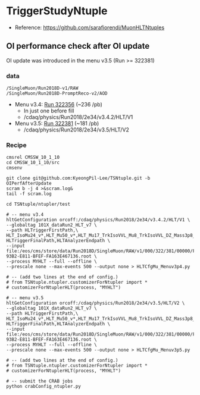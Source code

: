 # TriggerStudyNtuple
   * Reference: https://github.com/sarafiorendi/MuonHLTNtuples



## OI performance check after OI update

OI update was introduced in the menu v3.5 (Run >= 322381)



### data

```
/SingleMuon/Run2018D-v1/RAW
/SingleMuon/Run2018D-PromptReco-v2/AOD
```



* Menu v3.4: [Run 322356](https://cmswbm.cern.ch/cmsdb/servlet/RunSummary?RUN=322356) (~236 /pb)
  * In just one before fill
  * /cdaq/physics/Run2018/2e34/v3.4.2/HLT/V1
* Menu v3.5: [Run 322381](https://cmswbm.cern.ch/cmsdb/servlet/RunSummary?RUN=322381&SUBMIT=Submit) (~181 /pb)
  * /cdaq/physics/Run2018/2e34/v3.5/HLT/V2

### Recipe

```
cmsrel CMSSW_10_1_10
cd CMSSW_10_1_10/src
cmsenv

git clone git@github.com:KyeongPil-Lee/TSNtuple.git -b OIPerfAfterUpdate
scram b -j 4 >&scram.log&
tail -f scram.log

cd TSNtuple/ntupler/test

# -- menu v3.4
hltGetConfiguration orcoff:/cdaq/physics/Run2018/2e34/v3.4.2/HLT/V1 \
--globaltag 101X_dataRun2_HLT_v7 \
--path HLTriggerFirstPath,\
HLT_IsoMu24_v*,HLT_Mu50_v*,HLT_Mu17_TrkIsoVVL_Mu8_TrkIsoVVL_DZ_Mass3p8_v*,\
HLTriggerFinalPath,HLTAnalyzerEndpath \
--input file:/eos/cms/store/data/Run2018D/SingleMuon/RAW/v1/000/322/381/00000/FEFB6051-93B2-E811-BFEF-FA163E467136.root \
--process MYHLT --full --offline \
--prescale none --max-events 500 --output none > HLTCfgMu_Menuv3p4.py

# -- (add two lines at the end of config.)
# from TSNtuple.ntupler.customizerForNtupler import *
# customizerForNtuplerHLT(process, "MYHLT")

# -- menu v3.5
hltGetConfiguration orcoff:/cdaq/physics/Run2018/2e34/v3.5/HLT/V2 \
--globaltag 101X_dataRun2_HLT_v7 \
--path HLTriggerFirstPath,\
HLT_IsoMu24_v*,HLT_Mu50_v*,HLT_Mu17_TrkIsoVVL_Mu8_TrkIsoVVL_DZ_Mass3p8_v*,\
HLTriggerFinalPath,HLTAnalyzerEndpath \
--input file:/eos/cms/store/data/Run2018D/SingleMuon/RAW/v1/000/322/381/00000/FEFB6051-93B2-E811-BFEF-FA163E467136.root \
--process MYHLT --full --offline \
--prescale none --max-events 500 --output none > HLTCfgMu_Menuv3p5.py

# -- (add two lines at the end of config.)
# from TSNtuple.ntupler.customizerForNtupler import *
# customizerForNtuplerHLT(process, "MYHLT")

# -- submit the CRAB jobs
python crabConfig_ntupler.py






```


